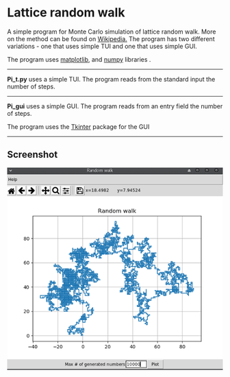 # Lattice random walk

A simple program for Monte Carlo simulation of lattice random walk. More on the method can be found on [Wikipedia.](https://en.wikipedia.org/wiki/Random_walk "Random walk") The program has two different variations - one that uses simple TUI and one that uses simple GUI.


The program uses [matplotlib](https://matplotlib.org/), and [numpy](http://www.numpy.org/) libraries .


-------------------------------------------------------------------------------------
**Pi_t.py** uses a simple TUI. The program reads from the standard input the number of steps.

-------------------------------------------------------------------------------------
**Pi_gui** uses a simple GUI. The program reads from an entry field the number of steps.

The program uses the [Tkinter](https://wiki.python.org/moin/TkInter) package for the GUI

-------------------------------------------------------------------------------------
## Screenshot

![](https://github.com/mieni/random-walk/blob/master/2D/pic.png)
